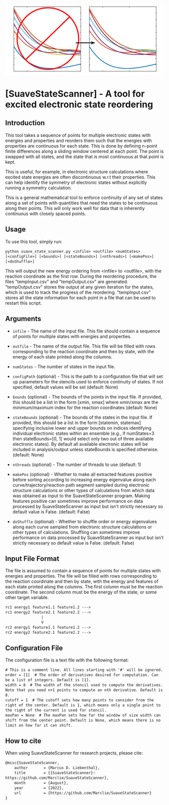 
![Alt text](suave.svg)

[SuaveStateScanner] - A tool for excited electronic state reordering
=======================================================================

Introduction
------------

This tool takes a sequence of points for multiple electronic states with energies and properties and reorders them such
that the energies with properties are continuous for each state. This is done by defining n-point finite differences along a
sliding window centered at each point. The point is swapped with all states, and the state that is most continuous at
that point is kept.

This is useful, for example, in electronic structure calculations where excited state energies are often discontinuous
w.r.t their properties. This can help identify the symmetry of electronic states without explicitly running a symmetry
calculation.

This is a general mathematical tool to enforce continuity of any set of states along a set of points with quantities
that need the states to be continuous along their points. This will only work well for data that is inherently
continuous with closely spaced points.


Usage
-----

To use this tool, simply run:

    python suave_state_scanner.py <infile> <outfile> <numStates> [<configFile>] [<bounds>] [<stateBounds>] [<nthreads>] [<makePos>] [<doShuffle>]

This will output the new energy ordering from \<infile\> to \<outfile\>, with the reaction coordinate as the first row. During the reordering procedure, the files "tempInput.csv" and "tempOutput.csv" are generated. "tempOutput.csv" stores the output at any given iteration for the states, which is used to track the progress of the reordering. "tempInput.csv" stores all the state information for each point in a file that can be used to restart this script.

Arguments
---------

* `infile` - The name of the input file. This file should contain a sequence of points for multiple states with energies
  and properties.

* `outfile` - The name of the output file. This file will be filled with rows corresponding to the reaction coordinate
  and then by state, with the energy of each state printed along the columns.

* `numStates` - The number of states in the input file.

* `configPath` (optional) - This is the path to a configuration file that will set up parameters for the stencils used
  to enforce continuity of states. If not specified, default values will be set (default: None)

* `bounds` (optional) - The bounds of the points in the input file. If provided, this should be a list
  in the form [xmin, xmax] where xmin/xmax are the minimum/maximum index for the reaction coordinates (default: None)

* `stateBounds` (optional) - The bounds of the states in the input file. If provided, this should be a
  list in the form [statemin, statemax] specifying inclusive lower and
  upper bounds on indices identifying individual electronic states within an ensemble (e.g., if numStates=3 then
  stateBounds=[0, 1] would select only two out of three available electronic states). By default all available
  electronic states will be included in analysis/output unless stateBounds is specified otherwise. (default: None)

* `nthreads` (optional) - The number of threads to use (default: 1)

* `makePos` (optional) - Whether to make all extracted features positive before sorting according to increasing energy
  eigenvalue along each curve/trajectory/reaction path segment sampled during electronic structure calculations or other
  types of calculations from which data was obtained as input to the SuaveStateScanner program. Making features positive
  can sometimes improve performance on data processed by SuaveStateScanner as input but isn't strictly necessary so
  default value is False. (default: False)

* `doShuffle` (optional) - Whether to shuffle order or energy eigenvalues along each curve sampled from electronic
  structure calculations or other types of calculations. Shuffling can sometimes improve performance on data processed
  by SuaveStateScanner as input but isn't strictly necessary so default value is False. (default: False)

Input File Format
-----------------

The file is assumed to contain a sequence of points for multiple states with energies and properties. The file will be
filled with rows corresponding to the reaction coordinate and then by state, with the energy and features of each state
printed along the columns. The first column must be the reaction coordinate. The second column must be the energy of the state, or some other target variable.

    rc1 energy1 feature1.1 feature1.2 --->
    rc1 energy2 feature2.1 feature2.2 --->
                    |
                    V
    rc2 energy1 feature1.1 feature1.2 --->
    rc2 energy2 feature2.1 feature2.2 --->

Configuration File
------------------
The configuration file is a text file with the following format:

```
# This is a comment line. All lines starting with '#' will be ignored.
order = [1]  # The order of derivatives desired for computation. Can be a list of integers. Default is [1].
width = 8  # The width of the stencil used to compute the derivatives. Note that you need n+1 points to compute an nth derivative. Default is 8.
cutoff = 1  # The cutoff sets how many points to consider from the right of the center. Default is 1, which means only a single point to the right of the current is used for stencil.
maxPan = None  # The maxPan sets how far the window of size width can shift from the center point. Default is None, which means there is no limit on how far it can shift.
```

How to cite
------------------

When using SuaveStateScanner for research projects, please cite:

```
@misc{SuaveStateScanner,
    author       = {Marcus D. Liebenthal},
    title        = {{SuaveStateScanner}: https://github.com/Marclie/SuaveStateScanner},
    month        = {August},
    year         = {2022},
    url          = {https://github.com/Marclie/SuaveStateScanner} 
}
```
